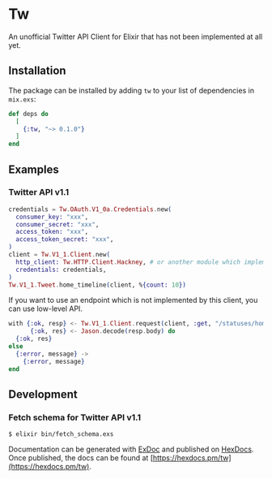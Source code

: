 # Tw

<!-- MDOC !-->

An unofficial Twitter API Client for Elixir that has not been implemented at all yet.

## Installation

The package can be installed by adding `tw` to your list of dependencies in `mix.exs`:

```elixir
def deps do
  [
    {:tw, "~> 0.1.0"}
  ]
end
```

## Examples

### Twitter API v1.1

```elixir
credentials = Tw.OAuth.V1_0a.Credentials.new(
  consumer_key: "xxx",
  consumer_secret: "xxx",
  access_token: "xxx",
  access_token_secret: "xxx",
)
client = Tw.V1_1.Client.new(
  http_client: Tw.HTTP.Client.Hackney, # or another module which implements Tw.HTTP.Client
  credentials: credentials,
)
Tw.V1_1.Tweet.home_timeline(client, %{count: 10})
```

If you want to use an endpoint which is not implemented by this client, you can use low-level API.

```elixir
with {:ok, resp} <- Tw.V1_1.Client.request(client, :get, "/statuses/home_timeline.json", params, http_client_opts),
      {:ok, res} <- Jason.decode(resp.body) do
  {:ok, res}
else
  {:error, message} ->
    {:error, message}
end
```

<!-- MDOC !-->

## Development

### Fetch schema for Twitter API v1.1

```console
$ elixir bin/fetch_schema.exs
```

Documentation can be generated with [ExDoc](https://github.com/elixir-lang/ex_doc)
and published on [HexDocs](https://hexdocs.pm). Once published, the docs can
be found at [https://hexdocs.pm/tw](https://hexdocs.pm/tw).
